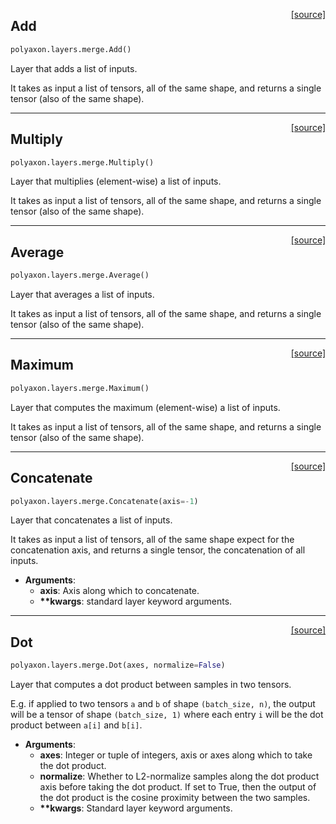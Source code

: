 <span style="float:right;">[[source]](https://github.com/polyaxon/polyaxon-docs/blob/master/polyaxon/layers/merge.py#L16)</span>
## Add

```python
polyaxon.layers.merge.Add()
```

Layer that adds a list of inputs.

  It takes as input a list of tensors,
  all of the same shape, and returns
  a single tensor (also of the same shape).
  

----

<span style="float:right;">[[source]](https://github.com/polyaxon/polyaxon-docs/blob/master/polyaxon/layers/merge.py#L21)</span>
## Multiply

```python
polyaxon.layers.merge.Multiply()
```

Layer that multiplies (element-wise) a list of inputs.

  It takes as input a list of tensors,
  all of the same shape, and returns
  a single tensor (also of the same shape).
  

----

<span style="float:right;">[[source]](https://github.com/polyaxon/polyaxon-docs/blob/master/polyaxon/layers/merge.py#L26)</span>
## Average

```python
polyaxon.layers.merge.Average()
```

Layer that averages a list of inputs.

  It takes as input a list of tensors,
  all of the same shape, and returns
  a single tensor (also of the same shape).
  

----

<span style="float:right;">[[source]](https://github.com/polyaxon/polyaxon-docs/blob/master/polyaxon/layers/merge.py#L31)</span>
## Maximum

```python
polyaxon.layers.merge.Maximum()
```

Layer that computes the maximum (element-wise) a list of inputs.

  It takes as input a list of tensors,
  all of the same shape, and returns
  a single tensor (also of the same shape).
  

----

<span style="float:right;">[[source]](https://github.com/polyaxon/polyaxon-docs/blob/master/polyaxon/layers/merge.py#L36)</span>
## Concatenate

```python
polyaxon.layers.merge.Concatenate(axis=-1)
```

Layer that concatenates a list of inputs.

  It takes as input a list of tensors,
  all of the same shape expect for the concatenation axis,
  and returns a single tensor, the concatenation of all inputs.

- __Arguments__:
	- __axis__: Axis along which to concatenate.
	- __**kwargs__: standard layer keyword arguments.
  

----

<span style="float:right;">[[source]](https://github.com/polyaxon/polyaxon-docs/blob/master/polyaxon/layers/merge.py#L41)</span>
## Dot

```python
polyaxon.layers.merge.Dot(axes, normalize=False)
```

Layer that computes a dot product between samples in two tensors.

  E.g. if applied to two tensors `a` and `b` of shape `(batch_size, n)`,
  the output will be a tensor of shape `(batch_size, 1)`
  where each entry `i` will be the dot product between
  `a[i]` and `b[i]`.

- __Arguments__:
	- __axes__: Integer or tuple of integers,
	  axis or axes along which to take the dot product.
	- __normalize__: Whether to L2-normalize samples along the
	  dot product axis before taking the dot product.
	  If set to True, then the output of the dot product
	  is the cosine proximity between the two samples.
	- __**kwargs__: Standard layer keyword arguments.
  